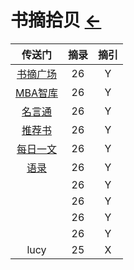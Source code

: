 # 书摘拾贝  [←](index.md)

| 传送门 | 摘录 | 摘引 |
|:---:|:---:|:---:|
| [书摘广场](https://memo.bookfere.com/community/posts) | 26 | Y |
| [MBA智库](https://wiki.mbalib.com/wiki/%E9%A6%96%E9%A1%B5) | 26 | Y |
| [名言通](https://www.mingyantong.com/) | 26 | Y |
| [推荐书](https://www.tuijianshu.net/) | 26 | Y |
| [每日一文](https://meiriyiwen.com/random) | 26 | Y |
| [语录](https://www.lz13.cn/jingdianyulu/20872.html) | 26 | Y |
| []() | 26 | Y |
| []() | 26 | Y |
| []() | 26 | Y |
| []() | 26 | Y |
| lucy | 25 | X |
